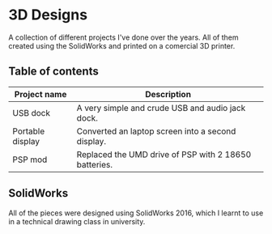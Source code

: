 # 3D Designs
A collection of different projects I've done over the years. 
All of them created using the SolidWorks and printed on a comercial 3D printer.

## Table of contents

| Project name | Description |
|--------------|-------------|
| USB dock | A very simple and crude USB and audio jack dock. |
| Portable display | Converted an laptop screen into a second display. |
| PSP mod | Replaced the UMD drive of PSP with 2 18650 batteries. | 

## SolidWorks 
All of the pieces were designed using SolidWorks 2016, which I learnt to use in a technical drawing class in university.
